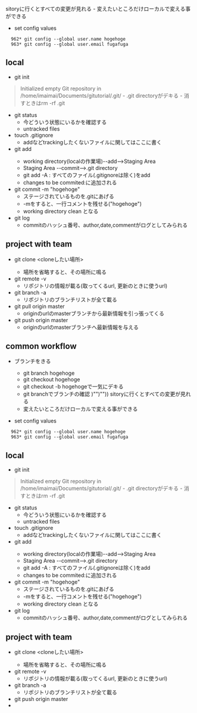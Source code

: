 
sitoryに行くとすべての変更が見れる
    - 変えたいところだけローカルで変える事ができる

- set config values
```
  962* git config --global user.name hogehoge
  963* git config --global user.email fugafuga
```
## local
- git init
> Initialized empty Git repository in /home/imaimai/Documents/gitutorial/.git/
    - .git directoryがデキる
    - 消すときはrm -rf .git
- git status
    - 今どういう状態にいるかを確認する
    - untracked files
- touch .gitignore
    - addなどtrackingしたくないファイルに関してはここに書く
- git add <files>
    - working directory(localの作業場)--add-->Staging Area
    - Staging Area --commit-->.git directory
    - git add -A : すべてのファイル(.gitignoreは除く)をadd
    - changes to be commited:に追加される
- git commit -m "hogehoge"
    - ステージされているものを.gitにあげる
    - -mをすると、一行コメントを残せる("hogehoge")
    - working directory clean となる
- git log
    - commitのハッシュ番号、author,date,commentがログとしてみられる


## project with team
- git clone <url> <cloneしたい場所>
    - 場所を省略すると、その場所に鳴る
- git remote -v
    - リポジトリの情報が載る(取ってくるurl, 更新のときに使うurl)
- git branch -a
    - リポジトリのブランチリストが全て載る
- git pull origin master
    - originのurlのmasterブランチから最新情報を引っ張ってくる
- git push origin master
    - originのurlのmasterブランチへ最新情報を与える

## common workflow
- ブランチをきる
    - git branch hogehoge
    - git checkout hogehoge
    - git checkout -b hogehogeで一気にデキる
    - git branchでブランチの確認
)"")""))
sitoryに行くとすべての変更が見れる
    - 変えたいところだけローカルで変える事ができる

- set config values
```
  962* git config --global user.name hogehoge
  963* git config --global user.email fugafuga
```
## local
- git init
> Initialized empty Git repository in /home/imaimai/Documents/gitutorial/.git/
    - .git directoryがデキる
    - 消すときはrm -rf .git
- git status
    - 今どういう状態にいるかを確認する
    - untracked files
- touch .gitignore
    - addなどtrackingしたくないファイルに関してはここに書く
- git add <files>
    - working directory(localの作業場)--add-->Staging Area
    - Staging Area --commit-->.git directory
    - git add -A : すべてのファイル(.gitignoreは除く)をadd
    - changes to be commited:に追加される
- git commit -m "hogehoge"
    - ステージされているものを.gitにあげる
    - -mをすると、一行コメントを残せる("hogehoge")
    - working directory clean となる
- git log
    - commitのハッシュ番号、author,date,commentがログとしてみられる


## project with team
- git clone <url> <cloneしたい場所>
    - 場所を省略すると、その場所に鳴る
- git remote -v
    - リポジトリの情報が載る(取ってくるurl, 更新のときに使うurl)
- git branch -a
    - リポジトリのブランチリストが全て載る
- git push origin master
-


